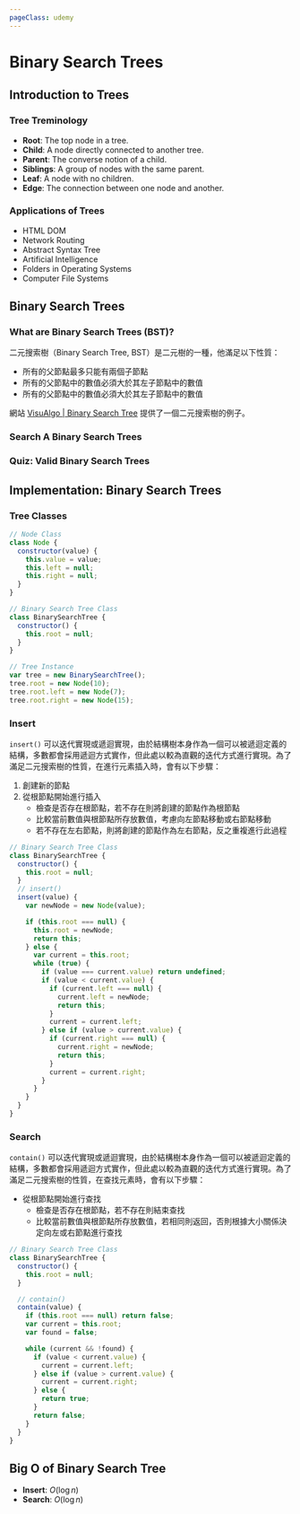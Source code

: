 ```yaml
---
pageClass: udemy
---
```


# Binary Search Trees

## Introduction to Trees

### Tree Treminology

- **Root**: The top node in a tree.
- **Child**: A node directly connected to another tree.
- **Parent**: The converse notion of a child.
- **Siblings**: A group of nodes with the same parent.
- **Leaf**: A node with no children.
- **Edge**: The connection between one node and another.

### Applications of Trees

- HTML DOM
- Network Routing
- Abstract Syntax Tree
- Artificial Intelligence
- Folders in Operating Systems
- Computer File Systems

## Binary Search Trees

### What are Binary Search Trees (BST)?

二元搜索樹（Binary Search Tree, BST）是二元樹的一種，他滿足以下性質：

- 所有的父節點最多只能有兩個子節點
- 所有的父節點中的數值必須大於其左子節點中的數值
- 所有的父節點中的數值必須大於其左子節點中的數值

網站 [VisuAlgo | Binary Search Tree](https://visualgo.net/en/bst) 提供了一個二元搜索樹的例子。

### Search A Binary Search Trees

### Quiz: Valid Binary Search Trees

## Implementation: Binary Search Trees

### Tree Classes

```javascript
// Node Class
class Node {
  constructor(value) {
    this.value = value;
    this.left = null;
    this.right = null;
  }
}

// Binary Search Tree Class
class BinarySearchTree {
  constructor() {
    this.root = null;
  }
}

// Tree Instance
var tree = new BinarySearchTree();
tree.root = new Node(10);
tree.root.left = new Node(7);
tree.root.right = new Node(15);
```

### Insert

`insert()` 可以迭代實現或遞迴實現，由於結構樹本身作為一個可以被遞迴定義的結構，多數都會採用遞迴方式實作，但此處以較為直觀的迭代方式進行實現。為了滿足二元搜索樹的性質，在進行元素插入時，會有以下步驟：

1. 創建新的節點
2. 從根節點開始進行插入
   - 檢查是否存在根節點，若不存在則將創建的節點作為根節點
   - 比較當前數值與根節點所存放數值，考慮向左節點移動或右節點移動
   - 若不存在左右節點，則將創建的節點作為左右節點，反之重複進行此過程

```javascript
// Binary Search Tree Class
class BinarySearchTree {
  constructor() {
    this.root = null;
  }
  // insert()
  insert(value) {
    var newNode = new Node(value);

    if (this.root === null) {
      this.root = newNode;
      return this;
    } else {
      var current = this.root;
      while (true) {
        if (value === current.value) return undefined;
        if (value < current.value) {
          if (current.left === null) {
            current.left = newNode;
            return this;
          }
          current = current.left;
        } else if (value > current.value) {
          if (current.right === null) {
            current.right = newNode;
            return this;
          }
          current = current.right;
        }
      }
    }
  }
}
```

### Search

`contain()` 可以迭代實現或遞迴實現，由於結構樹本身作為一個可以被遞迴定義的結構，多數都會採用遞迴方式實作，但此處以較為直觀的迭代方式進行實現。為了滿足二元搜索樹的性質，在查找元素時，會有以下步驟：

- 從根節點開始進行查找
  - 檢查是否存在根節點，若不存在則結束查找
  - 比較當前數值與根節點所存放數值，若相同則返回，否則根據大小關係決定向左或右節點進行查找

```javascript
// Binary Search Tree Class
class BinarySearchTree {
  constructor() {
    this.root = null;
  }

  // contain()
  contain(value) {
    if (this.root === null) return false;
    var current = this.root;
    var found = false;

    while (current && !found) {
      if (value < current.value) {
        current = current.left;
      } else if (value > current.value) {
        current = current.right;
      } else {
        return true;
      }
      return false;
    }
  }
}
```

## Big O of Binary Search Tree

- **Insert**: $O(\log{n})$
- **Search**: $O(\log{n})$

